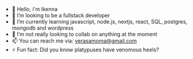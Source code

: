 - 👋 Hello, i'm Ikenna
- 👀 I’m looking to be a fullstack developer
- 🌱 I’m currently learning javascript, node.js, nextjs, react, SQL, postgres, mongodb and wordpress
- 💞️ I’m not really looking to collab on anything at the moment
- 📫 You can reach me via: verasamoma@gmail.com
- ⚡ Fun fact: Did you know platypuses have venomous heels?

<!---
MikaTech-dev/MikaTech-dev is a ✨ special ✨ repository because its `README.md` (this file) appears on your GitHub profile.
You can click the Preview link to take a look at your changes.
--->
